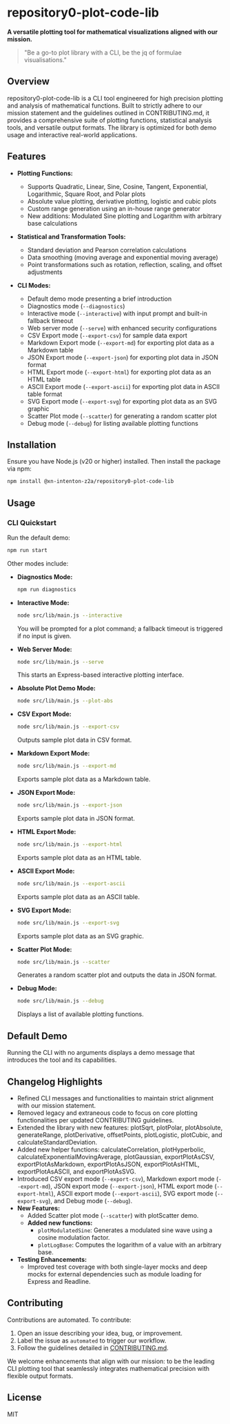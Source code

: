 # repository0-plot-code-lib

**A versatile plotting tool for mathematical visualizations aligned with our mission.**

> "Be a go-to plot library with a CLI, be the jq of formulae visualisations."

## Overview

repository0-plot-code-lib is a CLI tool engineered for high precision plotting and analysis of mathematical functions. Built to strictly adhere to our mission statement and the guidelines outlined in CONTRIBUTING.md, it provides a comprehensive suite of plotting functions, statistical analysis tools, and versatile output formats. The library is optimized for both demo usage and interactive real-world applications.

## Features

- **Plotting Functions:**
  - Supports Quadratic, Linear, Sine, Cosine, Tangent, Exponential, Logarithmic, Square Root, and Polar plots
  - Absolute value plotting, derivative plotting, logistic and cubic plots
  - Custom range generation using an in-house range generator
  - New additions: Modulated Sine plotting and Logarithm with arbitrary base calculations

- **Statistical and Transformation Tools:**
  - Standard deviation and Pearson correlation calculations
  - Data smoothing (moving average and exponential moving average)
  - Point transformations such as rotation, reflection, scaling, and offset adjustments

- **CLI Modes:**
  - Default demo mode presenting a brief introduction
  - Diagnostics mode (`--diagnostics`)
  - Interactive mode (`--interactive`) with input prompt and built-in fallback timeout
  - Web server mode (`--serve`) with enhanced security configurations
  - CSV Export mode (`--export-csv`) for sample data export
  - Markdown Export mode (`--export-md`) for exporting plot data as a Markdown table
  - JSON Export mode (`--export-json`) for exporting plot data in JSON format
  - HTML Export mode (`--export-html`) for exporting plot data as an HTML table
  - ASCII Export mode (`--export-ascii`) for exporting plot data in ASCII table format
  - SVG Export mode (`--export-svg`) for exporting plot data as an SVG graphic
  - Scatter Plot mode (`--scatter`) for generating a random scatter plot
  - Debug mode (`--debug`) for listing available plotting functions

## Installation

Ensure you have Node.js (v20 or higher) installed. Then install the package via npm:

```bash
npm install @xn-intenton-z2a/repository0-plot-code-lib
```

## Usage

### CLI Quickstart

Run the default demo:

```bash
npm run start
```

Other modes include:

- **Diagnostics Mode:**
  ```bash
  npm run diagnostics
  ```

- **Interactive Mode:**
  ```bash
  node src/lib/main.js --interactive
  ```
  You will be prompted for a plot command; a fallback timeout is triggered if no input is given.

- **Web Server Mode:**
  ```bash
  node src/lib/main.js --serve
  ```
  This starts an Express-based interactive plotting interface.

- **Absolute Plot Demo Mode:**
  ```bash
  node src/lib/main.js --plot-abs
  ```

- **CSV Export Mode:**
  ```bash
  node src/lib/main.js --export-csv
  ```
  Outputs sample plot data in CSV format.

- **Markdown Export Mode:**
  ```bash
  node src/lib/main.js --export-md
  ```
  Exports sample plot data as a Markdown table.

- **JSON Export Mode:**
  ```bash
  node src/lib/main.js --export-json
  ```
  Exports sample plot data in JSON format.

- **HTML Export Mode:**
  ```bash
  node src/lib/main.js --export-html
  ```
  Exports sample plot data as an HTML table.

- **ASCII Export Mode:**
  ```bash
  node src/lib/main.js --export-ascii
  ```
  Exports sample plot data as an ASCII table.

- **SVG Export Mode:**
  ```bash
  node src/lib/main.js --export-svg
  ```
  Exports sample plot data as an SVG graphic.

- **Scatter Plot Mode:**
  ```bash
  node src/lib/main.js --scatter
  ```
  Generates a random scatter plot and outputs the data in JSON format.

- **Debug Mode:**
  ```bash
  node src/lib/main.js --debug
  ```
  Displays a list of available plotting functions.

## Default Demo

Running the CLI with no arguments displays a demo message that introduces the tool and its capabilities.

## Changelog Highlights

- Refined CLI messages and functionalities to maintain strict alignment with our mission statement.
- Removed legacy and extraneous code to focus on core plotting functionalities per updated CONTRIBUTING guidelines.
- Extended the library with new features: plotSqrt, plotPolar, plotAbsolute, generateRange, plotDerivative, offsetPoints, plotLogistic, plotCubic, and calculateStandardDeviation.
- Added new helper functions: calculateCorrelation, plotHyperbolic, calculateExponentialMovingAverage, plotGaussian, exportPlotAsCSV, exportPlotAsMarkdown, exportPlotAsJSON, exportPlotAsHTML, exportPlotAsASCII, and exportPlotAsSVG.
- Introduced CSV export mode (`--export-csv`), Markdown export mode (`--export-md`), JSON export mode (`--export-json`), HTML export mode (`--export-html`), ASCII export mode (`--export-ascii`), SVG export mode (`--export-svg`), and Debug mode (`--debug`).
- **New Features:**
  - Added Scatter plot mode (`--scatter`) with plotScatter demo.
  - **Added new functions:**
    - `plotModulatedSine`: Generates a modulated sine wave using a cosine modulation factor.
    - `plotLogBase`: Computes the logarithm of a value with an arbitrary base.
- **Testing Enhancements:**
  - Improved test coverage with both single-layer mocks and deep mocks for external dependencies such as module loading for Express and Readline.

## Contributing

Contributions are automated. To contribute:

1. Open an issue describing your idea, bug, or improvement.
2. Label the issue as `automated` to trigger our workflow.
3. Follow the guidelines detailed in [CONTRIBUTING.md](./CONTRIBUTING.md).

We welcome enhancements that align with our mission: to be the leading CLI plotting tool that seamlessly integrates mathematical precision with flexible output formats.

## License

MIT
